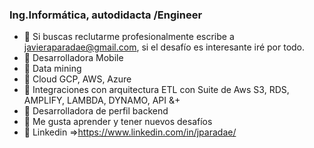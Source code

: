 ### Ing.Informática, autodidacta /Engineer

- 🔭 Si buscas reclutarme profesionalmente escribe a javieraparadae@gmail.com, si el desafío es interesante iré por todo.
- 🔭 Desarrolladora Mobile
- 🔭 Data mining
- 🔭 Cloud GCP, AWS, Azure
- 🔭 Integraciones con arquitectura ETL con Suite de Aws S3, RDS, AMPLIFY, LAMBDA, DYNAMO, API &+
- 🔭 Desarrolladora de perfil backend
- 🌱 Me gusta aprender y tener nuevos desafíos
- 🌱 Linkedin =>https://www.linkedin.com/in/jparadae/

